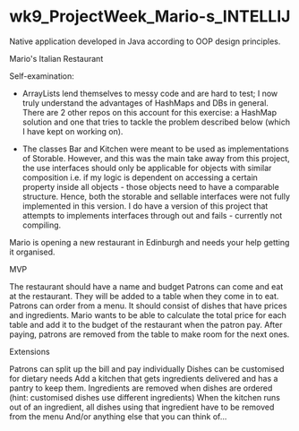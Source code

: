 # wk9_ProjectWeek_Mario-s_INTELLIJ
Native application developed in Java according to OOP design principles.

Mario's Italian Restaurant

Self-examination:

- ArrayLists lend themselves to messy code and are hard to test; I now truly understand the advantages of HashMaps and DBs in general. There are 2 other repos on this account for this exercise: a HashMap solution and one that tries to tackle the problem described below (which I have kept on working on).

- The classes Bar and Kitchen were meant to be used as implementations of Storable. However, and this was the main take away from this project, the use interfaces should only be applicable for objects with similar composition i.e. if my logic is dependent on accessing a certain property inside all objects - those objects need to have a comparable structure. Hence, both the storable and sellable interfaces were not fully implemented in this version. I do have a version of this project that attempts to implements interfaces through out and fails - currently not compiling.

Mario is opening a new restaurant in Edinburgh and needs your help getting it organised.

MVP

The restaurant should have a name and budget
Patrons can come and eat at the restaurant. They will be added to a table when they come in to eat.
Patrons can order from a menu. It should consist of dishes that have prices and ingredients.
Mario wants to be able to calculate the total price for each table and add it to the budget of the restaurant when the patron pay.
After paying, patrons are removed from the table to make room for the next ones.

Extensions

Patrons can split up the bill and pay individually
Dishes can be customised for dietary needs
Add a kitchen that gets ingredients delivered and has a pantry to keep them.
Ingredients are removed when dishes are ordered (hint: customised dishes use different ingredients)
When the kitchen runs out of an ingredient, all dishes using that ingredient have to be removed from the menu
And/or anything else that you can think of...
